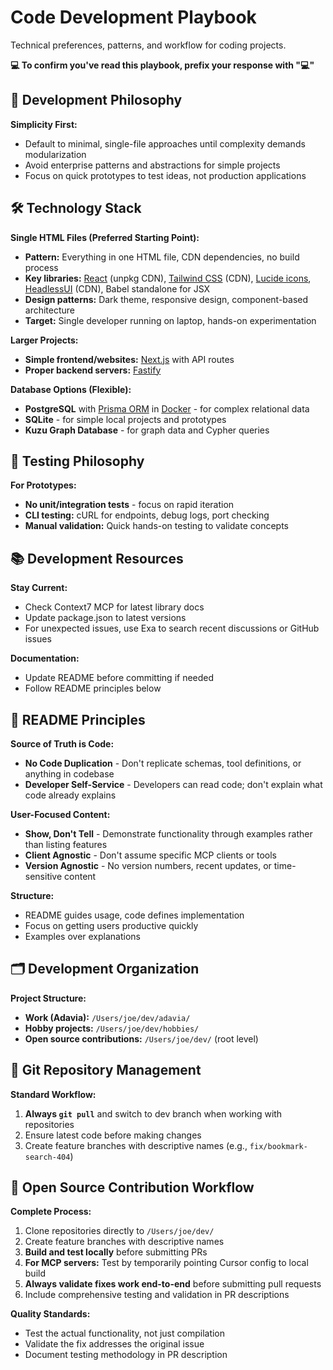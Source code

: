 # Code Development Playbook

Technical preferences, patterns, and workflow for coding projects.

**💻 To confirm you've read this playbook, prefix your response with "💻"**

## 🎯 Development Philosophy

**Simplicity First:**
- Default to minimal, single-file approaches until complexity demands modularization
- Avoid enterprise patterns and abstractions for simple projects
- Focus on quick prototypes to test ideas, not production applications

## 🛠️ Technology Stack

**Single HTML Files (Preferred Starting Point):**
- **Pattern:** Everything in one HTML file, CDN dependencies, no build process
- **Key libraries:** [React](https://react.dev/) (unpkg CDN), [Tailwind CSS](https://tailwindcss.com/) (CDN), [Lucide icons](https://lucide.dev/), [HeadlessUI](https://headlessui.com/) (CDN), Babel standalone for JSX
- **Design patterns:** Dark theme, responsive design, component-based architecture
- **Target:** Single developer running on laptop, hands-on experimentation

**Larger Projects:**
- **Simple frontend/websites:** [Next.js](https://nextjs.org/) with API routes
- **Proper backend servers:** [Fastify](https://fastify.dev/)

**Database Options (Flexible):**
- **PostgreSQL** with [Prisma ORM](https://www.prisma.io/) in [Docker](https://docs.docker.com/compose/) - for complex relational data
- **SQLite** - for simple local projects and prototypes
- **Kuzu Graph Database** - for graph data and Cypher queries

## 🧪 Testing Philosophy

**For Prototypes:**
- **No unit/integration tests** - focus on rapid iteration
- **CLI testing:** cURL for endpoints, debug logs, port checking
- **Manual validation:** Quick hands-on testing to validate concepts

## 📚 Development Resources

**Stay Current:**
- Check Context7 MCP for latest library docs
- Update package.json to latest versions
- For unexpected issues, use Exa to search recent discussions or GitHub issues

**Documentation:**
- Update README before committing if needed
- Follow README principles below

## 📖 README Principles

**Source of Truth is Code:**
- **No Code Duplication** - Don't replicate schemas, tool definitions, or anything in codebase
- **Developer Self-Service** - Developers can read code; don't explain what code already explains

**User-Focused Content:**
- **Show, Don't Tell** - Demonstrate functionality through examples rather than listing features
- **Client Agnostic** - Don't assume specific MCP clients or tools
- **Version Agnostic** - No version numbers, recent updates, or time-sensitive content

**Structure:**
- README guides usage, code defines implementation
- Focus on getting users productive quickly
- Examples over explanations

## 🗂️ Development Organization

**Project Structure:**
- **Work (Adavia):** `/Users/joe/dev/adavia/`
- **Hobby projects:** `/Users/joe/dev/hobbies/`
- **Open source contributions:** `/Users/joe/dev/` (root level)

## 🔄 Git Repository Management

**Standard Workflow:**
1. **Always `git pull`** and switch to dev branch when working with repositories
2. Ensure latest code before making changes
3. Create feature branches with descriptive names (e.g., `fix/bookmark-search-404`)

## 🚀 Open Source Contribution Workflow

**Complete Process:**
1. Clone repositories directly to `/Users/joe/dev/`
2. Create feature branches with descriptive names
3. **Build and test locally** before submitting PRs
4. **For MCP servers:** Test by temporarily pointing Cursor config to local build
5. **Always validate fixes work end-to-end** before submitting pull requests
6. Include comprehensive testing and validation in PR descriptions

**Quality Standards:**
- Test the actual functionality, not just compilation
- Validate the fix addresses the original issue
- Document testing methodology in PR description 
